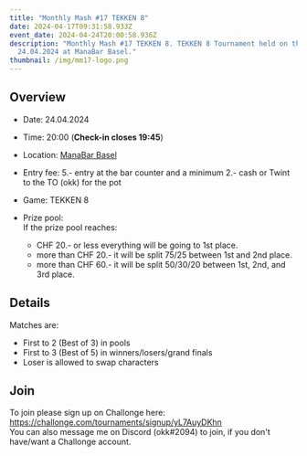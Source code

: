 ```yaml
---
title: "Monthly Mash #17 TEKKEN 8"
date: 2024-04-17T09:31:58.933Z
event_date: 2024-04-24T20:00:58.936Z
description: "Monthly Mash #17 TEKKEN 8. TEKKEN 8 Tournament held on the
  24.04.2024 at ManaBar Basel."
thumbnail: /img/mm17-logo.png
---
```

## Overview

* Date: 24.04.2024
* Time: 20:00 (**Check-in closes 19:45**)
* Location: [ManaBar Basel](https://manabar.ch/)
* Entry fee: 5.- entry at the bar counter and a minimum 2.- cash or Twint to the TO (okk) for the pot
* Game: TEKKEN 8
* Prize pool:\
  If the prize pool reaches:

  * CHF 20.- or less everything will be going to 1st place.
  * more than CHF 20.- it will be split 75/25 between 1st and 2nd place.
  * more than CHF 60.- it will be split 50/30/20 between 1st, 2nd, and 3rd place.

## Details

Matches are:

* First to 2 (Best of 3) in pools
* First to 3 (Best of 5) in winners/losers/grand finals
* Loser is allowed to swap characters

## Join

To join please sign up on Challonge here: <https://challonge.com/tournaments/signup/yL7AuyDKhn>\
You can also message me on Discord (okk#2094) to join, if you don't have/want a Challonge account.
